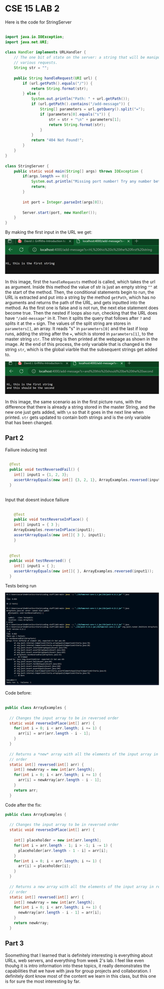 # CSE 15 LAB 2

Here is the code for StringServer

```java

import java.io.IOException;
import java.net.URI;

class Handler implements URLHandler {
    // The one bit of state on the server: a string that will be manipulated by
    // various requests.
    String str = "";

    public String handleRequest(URI url) {
        if (url.getPath().equals("/")) {
            return String.format(str);
        } else {
            System.out.println("Path: " + url.getPath());
            if (url.getPath().contains("/add-message")) {
                String[] parameters = url.getQuery().split("=");
                if (parameters[0].equals("s")) {
                    str = str + "\n" + parameters[1];
                    return String.format(str);
                }
            }
            return "404 Not Found!";
        }
    }
}

class StringServer {
    public static void main(String[] args) throws IOException {
        if(args.length == 0){
            System.out.println("Missing port number! Try any number between 1024 to 49151");
            return;
        }

        int port = Integer.parseInt(args[0]);

        Server.start(port, new Handler());
    }
}

```

By making the first input in the URL we get:

![Image](Add_message_1.png)

In this image, first the `handleRequests` method is called, which takes the url as argument. Inside this method the value of str is just an empty string `""` at the start of the method. Then, the conditional statements begin to run, the URL is extracted and put into a string by the method `getPath`, which has no arguments and returns the path of the URL, and gets inputted into the method. As the first one is false and is not run, the next else statement does become true. Then the nested if loops also run, checking that the URL does have `"/add-message"` in it. Then it splits the query that follows after `?` and splits it at the `=` sign. The values of the split string are stores in `parameters[]`, an array. It reads "s" in `parameters[0]` and the last if loop runs, adding the string after the `=`, which is stored in `parameters[1]`, to the master string `str`. The string is then printed at the webpage as shown in the image. At the end of this process, the only variable that is changed is the string `str`, which is the global viarble that the subsequent strings get added to.

![Image](Add_message_2.png)

In this image, the same scenario as in the first picture runs, with the difference that there is already a string stored in the master String, and the new one just gets added, with `\n` so that it goes in the next line when printed. `str` gets updated to contain both strings and is the only variable that has been changed.

## Part 2

Failiure inducing test 

```java

  @Test
  public void testReversedFail() {
    int[] input1 = {1, 2, 3};
    assertArrayEquals(new int[] {3, 2, 1}, ArrayExamples.reversed(input1));
  }
  
```

Input that doesnt induce failiure

```java

	@Test 
	public void testReverseInPlace() {
    int[] input1 = { 3 };
    ArrayExamples.reverseInPlace(input1);
    assertArrayEquals(new int[]{ 3 }, input1);
	}


  @Test
  public void testReversed() {
    int[] input1 = { };
    assertArrayEquals(new int[]{ }, ArrayExamples.reversed(input1));
  }
```
Tests being run 

![Image](TestsRun.PNG)

Code before:

```java

public class ArrayExamples {

  // Changes the input array to be in reversed order
  static void reverseInPlace(int[] arr) {
    for(int i = 0; i < arr.length; i += 1) {
      arr[i] = arr[arr.length - i - 1];
    }
  }

  // Returns a *new* array with all the elements of the input array in reversed
  // order
  static int[] reversed(int[] arr) {
    int[] newArray = new int[arr.length];
    for(int i = 0; i < arr.length; i += 1) {
      arr[i] = newArray[arr.length - i - 1];
    }
    return arr;
  }
```

Code after the fix:

```java
public class ArrayExamples {

  // Changes the input array to be in reversed order
  static void reverseInPlace(int[] arr) {

    int[] placeholder = new int[arr.length];
    for(int i = arr.length - 1; i > -1; i -= 1) {
      placeholder[arr.length - 1 - i] = arr[i];
    }
    for(int i = 0; i < arr.length; i += 1) {
      arr[i] = placeholder[i];
    }
  }

  // Returns a new array with all the elements of the input array in reversed
  // order
  static int[] reversed(int[] arr) {
    int[] newArray = new int[arr.length];
    for(int i = 0; i < arr.length; i += 1) {
      newArray[arr.length - i - 1] = arr[i];
    }
    return newArray;
  }
```

## Part 3

Soomething that I learned that is definitely interesting is everything about URLs, web servers, and everything from week 2's lab. I feel like even thouhg it is intro information into these topics, it really demonstrates the capabilities that we have with java for group projects and collaboration. I definitely dont know most of the content we learn in this class, but this one is for sure the most interesting by far.
